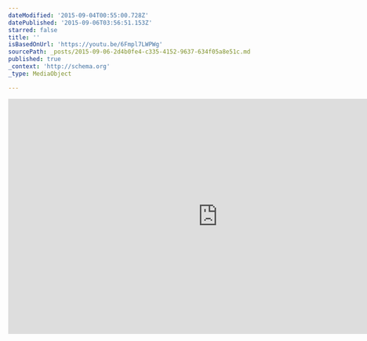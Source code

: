 ```yaml
---
dateModified: '2015-09-04T00:55:00.728Z'
datePublished: '2015-09-06T03:56:51.153Z'
starred: false
title: ''
isBasedOnUrl: 'https://youtu.be/6Fmpl7LWPWg'
sourcePath: _posts/2015-09-06-2d4b0fe4-c335-4152-9637-634f05a8e51c.md
published: true
_context: 'http://schema.org'
_type: MediaObject

---
```

<iframe src="https://cdn.embedly.com/widgets/media.html?src=https%3A%2F%2Fwww.youtube.com%2Fembed%2F6Fmpl7LWPWg%3Ffeature%3Doembed&amp;url=https%3A%2F%2Fwww.youtube.com%2Fwatch%3Fv%3D6Fmpl7LWPWg%26feature%3Dyoutu.be&amp;image=https%3A%2F%2Fi.ytimg.com%2Fvi%2F6Fmpl7LWPWg%2Fhqdefault.jpg&amp;key=b7d04c9b404c499eba89ee7072e1c4f7&amp;type=text%2Fhtml&amp;schema=youtube" width="854" height="480" scrolling="no" frameborder="0" allowfullscreen="allowfullscreen" style=""></iframe>
